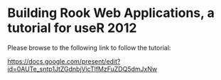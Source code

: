 # Building Rook Web Applications, a tutorial for useR 2012

Please browse to the following link to follow the tutorial:

https://docs.google.com/present/edit?id=0AUTe_sntp1JtZGdnbjVicTlfMzFuZDQ5dmJxNw
